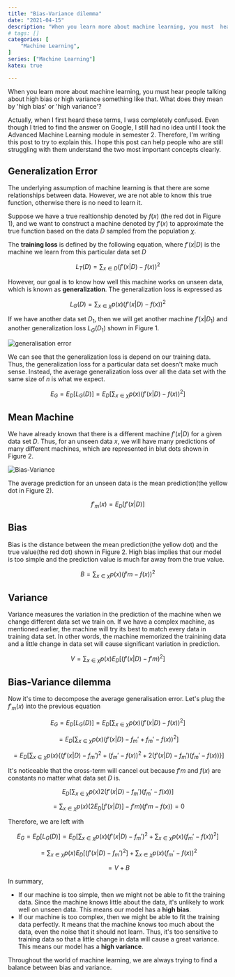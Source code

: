 ```yaml
---
title: "Bias-Variance dilemma"
date: "2021-04-15"
description: "When you learn more about machine learning, you must  hear people talking about high bias or high variance something like that. What does they mean by 'high bias' or 'high variance'?"
# tags: []
categories: [
    "Machine Learning",
]
series: ["Machine Learning"]
katex: true

---
```




When you learn more about machine learning, you must  hear people talking about high bias or high variance something like that. What does they mean by 'high bias' or 'high variance'? 



<!--more-->



Actually, when I first heard these terms, I was completely confused. Even though I tried to find the answer on Google, I still had no idea until I took the Advanced Machine Learning module in semester 2. Therefore, I'm writing this post to try to explain this. I hope this post can help people who are still struggling with them understand the two most important concepts clearly.



## Generalization Error



The underlying assumption of machine learning is that there are some relationships between data. However, we are not able to know this true function, otherwise there is no need to learn it.

Suppose we have a true realtionship denoted by $f(x)$ (the red dot in Figure 1), and we want to construct a machine denoted by $f'(x)$ to approximate the true function based on the data $D$ sampled from the population $\chi$. 

The **training loss** is defined by the following equation, where $f'(x|D)$ is the machine we learn from this particular data set $D$




$$
L_T(D) = \sum_{x\in D}(f'(x|D) - f(x))^2
$$


However, our goal is to know how well this machine works on unseen data, which is known as **generalization**. The generalization loss is expressed as




$$
L_G(D) = \sum_{x\in \chi} p(x) (f'(x|D) - f(x))^2
$$


If we have another data set $D_1$, then we will get another machine $f'(x|D_1)$ and another generalization loss $L_G(D_1)$ shown in Figure 1.



![generalisation error](/blog/post/images/generalization-error.png "Figure 1: Generalisation error")



We can see that the generalization loss is depend on our training data. Thus, the generalization loss for a particular data set doesn't make much sense. Instead, the average generalization loss over all the data set with the same size of $n$ is what we expect.


$$
E_G = E_D[L_G(D)] = E_D[\sum_{x\in \chi} p(x)(f'(x|D) - f(x))^2]
$$


## Mean Machine 

We have already known that there is a different machine $f'(x|D)$ for a given data set $D$. Thus, for an unseen data $x$, we will have many predictions of many different machines, which are represented in blut dots shown in Figure 2. 



![Bias-Variance](/blog/post/images/bias-variance.png "Figure 2: Bias and variance")



The average prediction for an unseen data is the mean prediction(the yellow dot in Figure 2).


$$
f'_m(x) = E_D[f'(x|D)]
$$


## Bias

Bias is the distance between the mean prediction(the yellow dot) and the true value(the red dot) shown in Figure 2. High bias implies that our model is too simple and the prediction value is much far away from the true value.


$$
B = \sum_{x \in \chi} p(x) (f'm - f(x))^2
$$


## Variance



Variance measures the variation in the prediction of the machine when we change different data set we train on. If we have a complex machine, as mentioned earlier, the machine will try its best to match every data in training data set. In other words, the machine memorized the trainining data and a little change in data set will cause significant variation in prediction.


$$
V = \sum_{x \in \chi}p(x) E_D[ (f'(x|D) - f'm)^2 ]
$$


## Bias-Variance dilemma



Now it's time to decompose the average generalisation error. Let's plug the $f'_m(x)$ into the previous equation


$$
E_G = E_D[L_G(D)] = E_D[\sum_{x\in \chi} p(x)(f'(x|D) - f(x))^2]
$$

$$
= E_D[\sum_{x\in \chi}p(x) (f'(x|D) - f_m' + f_m' - f(x))^2]
$$


$$
= E_D[\sum_{x\in \chi}p(x)\{(f'(x|D) - f_m')^2 + (f_m' - f(x))^2 + 2(f'(x|D) - f_m')(f_m' - f(x)) \}]
$$




It's noticeable that the cross-term will cancel out because $f'm$ and $f(x)$ are constants no matter what data set $D$ is.


$$
E_D[\sum_{x\in \chi}p(x)2(f'(x|D) - f_m')(f_m' - f(x))]
$$

$$
= \sum_{x\in \chi}p(x) (2E_D[f'(x|D)]-f'm)(f'm-f(x)) = 0
$$



Therefore, we are left with


$$
E_G = E_D[L_G(D)] = E_D[\sum_{x\in \chi}p(x)(f'(x|D) - f_m')^2 + \sum_{x\in \chi}p(x)(f_m' - f(x))^2]
$$

$$
= \sum_{x\in \chi}p(x) E_D[(f'(x|D) - f_m')^2] + \sum_{x\in \chi}p(x)(f_m' - f(x))^2
$$

$$
= V + B
$$


In summary,

- If our machine is too simple, then we might not be able to fit the training data. Since the machine knows little about the data, it's unlikely to work well on unseen data. This means our model has a **high bias**.
- If our machine is too complex, then we might be able to fit the training data perfectly. It means that the machine knows too much about the data, even the noise that it should not learn. Thus, it's too sensitive to training data so that a little change in data will cause a great variance. This means our model has a **high variance**.



Throughout the world of machine learning, we are always trying to find a balance between bias and variance.

